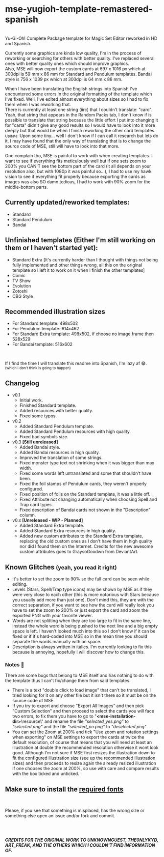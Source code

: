 ﻿# mse-yugioh-template-remastered-spanish
<br>
Yu-Gi-Oh! Complete Package template for Magic Set Editor reworked in HD and Spanish.

Currently some graphics are kinda low quality, I'm in the process of reworking or searching for others with better quality. I've replaced several ones with better quality ones which should improve graphics.  
Also, MSE will now export the custom cards at 697 x 1016 px which at 300dpi is 59 mm x 86 mm for Standard and Pendulum templates. Bandai style is 756 x 1039 px which at 300dpi is 64 mm x 88 mm.

When I have been translating the English strings into Spanish I've encountered some errors in the original formatting of the template which I've fixed. Well, I've edited almost everything about sizes so I had to fix them when I was reworking that.  
There is currently at least one string (iirc) that I couldn't translate: "card".  
Yeah, that string that appears in the Random Packs tab, I don't know if is possible to translate that string because the little effort I put into changing it for "carta" didn't give any good results so I would have to look into it more deeply but that would be when I finish reworking the other card templates.  
<small>Update:</small> Upon some tiny... well I don't know if I can call it research but lets do it, I may have found that the only way of translating that is to change the source code of MSE, still will have to look into that more.

One complain tho, MSE is painful to work with when creating templates. I want to see if everything fits meticulously well but if one sets zoom to 200% you CAN'T see the bottom part of the card (it all depends on your resolution also, but with 1080p it was painful so...), I had to use my hawk vision to see if everything fit properly because exporting the cards as images was also SO damn tedious, I had to work with 90% zoom for the middle-bottom parts.

## Currently updated/reworked templates:

- Standard
- Standard Pendulum
- Bandai

## Unfinished templates (Either I'm still working on them or I haven't started yet):

- Standard Extra [It's currently harder than I thought with things not being fully implemented and other things wrong, all this on the original template so I left it to work on it when I finish the other templates]
- Comic
- TV Show
- Evolution
- Zotoshi
- CBG Style

## **Recommended** illustration sizes

- For Standard template: 498x502
- For Pendulum template: 614x462
- For Standard Extra template: 498x502, if choose no image frame then 528x529
- For Bandai template: 516x602

<br>

If I find the time I will translate this readme into Spanish, I'm lazy af :grin:.  
<small>(which I don't think is going to happen)</small>

## Changelog

- v0.1  
    - Initial work.
    - Finished Standard template.
    - Added resources with better quality.
    - Fixed some typos.
- v0.2  
    - Added Standard Pendulum template.
    - Added Standard Pendulum resources with high quality.
    - Fixed bad symbols size.
- v0.3 **[Still unreleased]**  
    - Added Bandai style.
    - Added Bandai resources in high quality.
    - Improved the translation of some strings.
    - Fixed monster type text not shrinking when it was bigger than max width.
    - Fixed some words left untranslated and some that shouldn't have been.
    - Fixed the foil stamps of Pendulum cards, they weren't properly configured. 
    - Fixed position of foils on the Standard template, it was a little off.
    - Fixed Attribute not changing automatically when choosing Spell and Trap card types.
    - Fixed description of Bandai cards not shown in the "Description" column.
- v0.x **[Unreleased - WIP - Planned]**
    - Added Standard Extra template.
    - Added Standard Extra resources in high quality.
    - Added new custom attributes to the Standard Extra template, replacing the old custom ones as I don't have them in high quality nor did I found them on the Internet. Credits for the new awesome custom attributes goes to GraysoGoodwn from DeviantArt.


## Known Glitches <small>(yeah, you read it right)</small>

- It's better to set the zoom to 90% so the full card can be seen while editing.
- Levels (Stars, Spell/Trap type icons) may be shown by MSE as if they were very close to each other (this is more notorious with Stars because you usually add more than just one). Don't mind this, they are with the correct separation, if you want to see how the card will really look you have to set the zoom to 200% or just export the card and zoom the exported PNG with your favorite viewer.
- Words are not splitting when they are too large to fit in the same line, instead the whole word is being pushed to the next line and a big empty space is left. I haven't looked much into this so I don't know if it can be fixed or if it's hard-coded into MSE so in the mean time you should separate the words manually with an space.
- Description is always written in italics. I'm currently looking to fix this because is annoying, hopefully I will discover how to change this.

### Notes :notebook:

There are some bugs that belong to MSE itself and has nothing to do with the template thus I can't fix/change them from said templates.

- There is a text "double click to load image" that can't be translated, I tried looking for it on any other file but it isn't there so it must be on the source code of MSE.
- If you try to export and choose "Export All Images" and then pick "Custom Selection" and then proceed to select the cards you will face two errors, to fix them you have to go to "**\<mse-installation-dir\>**\\resource\\" and rename the file *"selected\_yes.png"* to *"selected.png"* and the file *"selected_no.png"* to *"deselected.png"*.
- You can set the Zoom at 200% and tick "Use zoom and rotation settings when exporting" on MSE settings to export the cards at twice the default resolution, of course that means that you will need at least an illustration at double the recommended resolution otherwise it wont look good. Although I'm not sure if MSE first resizes the illustration down to fit the configured illustration size (see up the recommended illustration sizes) and then proceeds to resize again the already resized illustration if one chooses the zoom at 200%, so use with care and compare results with the box ticked and unticked.


## Make sure to install the [required fonts](https://github.com/1024mb/mse-yugioh-template-remastered-spanish/tree/master/Fonts)

<br>

Please, if you see that something is misplaced, has the wrong size or something else open an issue and/or fork and commit.

<br>
<br>

<b><i>CREDITS FOR THE ORIGINAL WORK TO UNKNOWNGUEST, THE0NLYKYD, ART_FREAK, AND THE OTHERS WHICH I COULDN'T FIND INFORMATION OF.</i></b>
